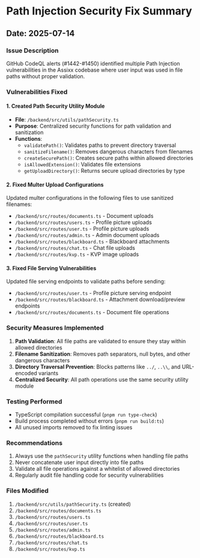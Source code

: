 # Path Injection Security Fix Summary

## Date: 2025-07-14

### Issue Description
GitHub CodeQL alerts (#1442-#1450) identified multiple Path Injection vulnerabilities in the Assixx codebase where user input was used in file paths without proper validation.

### Vulnerabilities Fixed

#### 1. Created Path Security Utility Module
- **File**: `/backend/src/utils/pathSecurity.ts`
- **Purpose**: Centralized security functions for path validation and sanitization
- **Functions**:
  - `validatePath()`: Validates paths to prevent directory traversal
  - `sanitizeFilename()`: Removes dangerous characters from filenames
  - `createSecurePath()`: Creates secure paths within allowed directories
  - `isAllowedExtension()`: Validates file extensions
  - `getUploadDirectory()`: Returns secure upload directories by type

#### 2. Fixed Multer Upload Configurations
Updated multer configurations in the following files to use sanitized filenames:
- `/backend/src/routes/documents.ts` - Document uploads
- `/backend/src/routes/users.ts` - Profile picture uploads  
- `/backend/src/routes/user.ts` - Profile picture uploads
- `/backend/src/routes/admin.ts` - Admin document uploads
- `/backend/src/routes/blackboard.ts` - Blackboard attachments
- `/backend/src/routes/chat.ts` - Chat file uploads
- `/backend/src/routes/kvp.ts` - KVP image uploads

#### 3. Fixed File Serving Vulnerabilities
Updated file serving endpoints to validate paths before sending:
- `/backend/src/routes/user.ts` - Profile picture serving endpoint
- `/backend/src/routes/blackboard.ts` - Attachment download/preview endpoints
- `/backend/src/routes/documents.ts` - Document file operations

### Security Measures Implemented

1. **Path Validation**: All file paths are validated to ensure they stay within allowed directories
2. **Filename Sanitization**: Removes path separators, null bytes, and other dangerous characters
3. **Directory Traversal Prevention**: Blocks patterns like `../`, `..\\`, and URL-encoded variants
4. **Centralized Security**: All path operations use the same security utility module

### Testing Performed
- TypeScript compilation successful (`pnpm run type-check`)
- Build process completed without errors (`pnpm run build:ts`)
- All unused imports removed to fix linting issues

### Recommendations
1. Always use the `pathSecurity` utility functions when handling file paths
2. Never concatenate user input directly into file paths
3. Validate all file operations against a whitelist of allowed directories
4. Regularly audit file handling code for security vulnerabilities

### Files Modified
1. `/backend/src/utils/pathSecurity.ts` (created)
2. `/backend/src/routes/documents.ts`
3. `/backend/src/routes/users.ts`
4. `/backend/src/routes/user.ts`
5. `/backend/src/routes/admin.ts`
6. `/backend/src/routes/blackboard.ts`
7. `/backend/src/routes/chat.ts`
8. `/backend/src/routes/kvp.ts`